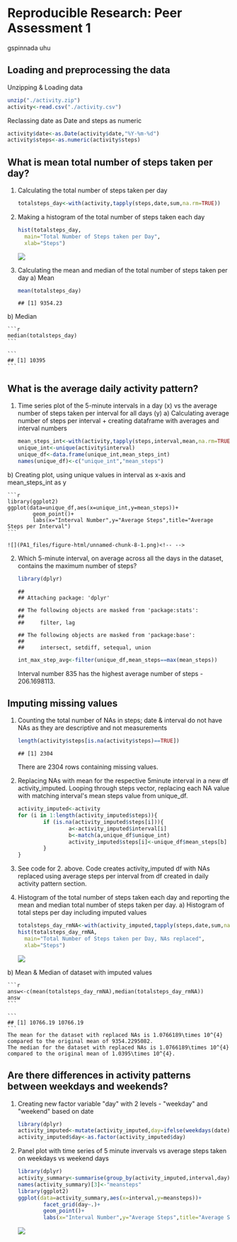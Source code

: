 # Reproducible Research: Peer Assessment 1
gspinnada uhu  


## Loading and preprocessing the data
Unzipping & Loading data

```r
unzip("./activity.zip")
activity<-read.csv("./activity.csv")
```
Reclassing date as Date and steps as numeric

```r
activity$date<-as.Date(activity$date,"%Y-%m-%d")
activity$steps<-as.numeric(activity$steps)
```


## What is mean total number of steps taken per day?
1.  Calculating the total number of steps taken per day
    
    ```r
    totalsteps_day<-with(activity,tapply(steps,date,sum,na.rm=TRUE))
    ```
2.  Making a histogram of the total number of steps taken each day
    
    ```r
    hist(totalsteps_day,
      main="Total Number of Steps taken per Day",
      xlab="Steps")
    ```
    
    <img src="PA1_files/figure-html/unnamed-chunk-4-1.png" style="display: block; margin: auto;" />
3.  Calculating the mean and median of the total number of steps taken per day
  a) Mean
    
    ```r
    mean(totalsteps_day)
    ```
    
    ```
    ## [1] 9354.23
    ```
  b) Median
    
    ```r
    median(totalsteps_day)
    ```
    
    ```
    ## [1] 10395
    ```


## What is the average daily activity pattern?
1.  Time series plot of the 5-minute intervals in a day (x) vs the average number of steps taken per interval for all days (y)
  a) Calculating average number of steps per interval + creating dataframe with averages and interval numbers
    
    ```r
    mean_steps_int<-with(activity,tapply(steps,interval,mean,na.rm=TRUE))
    unique_int<-unique(activity$interval)
    unique_df<-data.frame(unique_int,mean_steps_int)
    names(unique_df)<-c("unique_int","mean_steps")
    ```
  b) Creating plot, using unique values in interval as x-axis and mean_steps_int as y
    
    ```r
    library(ggplot2)
    ggplot(data=unique_df,aes(x=unique_int,y=mean_steps))+
            geom_point()+
            labs(x="Interval Number",y="Average Steps",title="Average Steps per Interval")
    ```
    
    ![](PA1_files/figure-html/unnamed-chunk-8-1.png)<!-- -->

2.  Which 5-minute interval, on average across all the days in the dataset, contains the maximum number of steps?
    
    ```r
    library(dplyr)
    ```
    
    ```
    ## 
    ## Attaching package: 'dplyr'
    ```
    
    ```
    ## The following objects are masked from 'package:stats':
    ## 
    ##     filter, lag
    ```
    
    ```
    ## The following objects are masked from 'package:base':
    ## 
    ##     intersect, setdiff, setequal, union
    ```
    
    ```r
    int_max_step_avg<-filter(unique_df,mean_steps==max(mean_steps))
    ```
    Interval number 835 has the highest average number of steps - 206.1698113.

## Imputing missing values
1.  Counting the total number of NAs in steps; date & interval do not have NAs as they are descriptive and not measurements
    
    ```r
    length(activity$steps[is.na(activity$steps)==TRUE])
    ```
    
    ```
    ## [1] 2304
    ```
    There are 2304 rows containing missing values.
2.  Replacing NAs with mean for the respective 5minute interval in a new df activity_imputed.
    Looping through steps vector, replacing each NA value with matching interval's mean steps value from unique_df.
    
    ```r
    activity_imputed<-activity
    for (i in 1:length(activity_imputed$steps)){
            if (is.na(activity_imputed$steps[i])){
                    a<-activity_imputed$interval[i]
                    b<-match(a,unique_df$unique_int)
                    activity_imputed$steps[i]<-unique_df$mean_steps[b]
            }
    }
    ```
3.  See code for 2. above. Code creates activity_imputed df with NAs replaced using average steps per interval from df created in daily activity pattern section.
4.  Histogram of the total number of steps taken each day and reporting the mean and median total number of steps taken per day.
  a) Histogram of total steps per day including imputed values
    
    ```r
    totalsteps_day_rmNA<-with(activity_imputed,tapply(steps,date,sum,na.rm=TRUE))
    hist(totalsteps_day_rmNA,
      main="Total Number of Steps taken per Day, NAs replaced",
      xlab="Steps")
    ```
    
    <img src="PA1_files/figure-html/unnamed-chunk-12-1.png" style="display: block; margin: auto;" />
  b) Mean & Median of dataset with imputed values
    
    ```r
    answ<-c(mean(totalsteps_day_rmNA),median(totalsteps_day_rmNA))
    answ
    ```
    
    ```
    ## [1] 10766.19 10766.19
    ```
    The mean for the dataset with replaced NAs is 1.0766189\times 10^{4} compared to the original mean of 9354.2295082.
    The median for the dataset with replaced NAs is 1.0766189\times 10^{4} compared to the original mean of 1.0395\times 10^{4}.

## Are there differences in activity patterns between weekdays and weekends?
1.  Creating new factor variable "day" with 2 levels - "weekday" and "weekend" based on date
    
    ```r
    library(dplyr)
    activity_imputed<-mutate(activity_imputed,day=ifelse(weekdays(date) %in% c("Saturday","Sunday"),"Weekend","Weekday"))
    activity_imputed$day<-as.factor(activity_imputed$day)
    ```
2.  Panel plot with time series of 5 minute invervals vs average steps taken on weekdays vs weekend days
    
    ```r
    library(dplyr)
    activity_summary<-summarise(group_by(activity_imputed,interval,day),mean(steps))
    names(activity_summary)[3]<-"meansteps"
    library(ggplot2)
    ggplot(data=activity_summary,aes(x=interval,y=meansteps))+
            facet_grid(day~.)+
            geom_point()+
            labs(x="Interval Number",y="Average Steps",title="Average Steps per Interval")
    ```
    
    ![](PA1_files/figure-html/unnamed-chunk-15-1.png)<!-- -->
